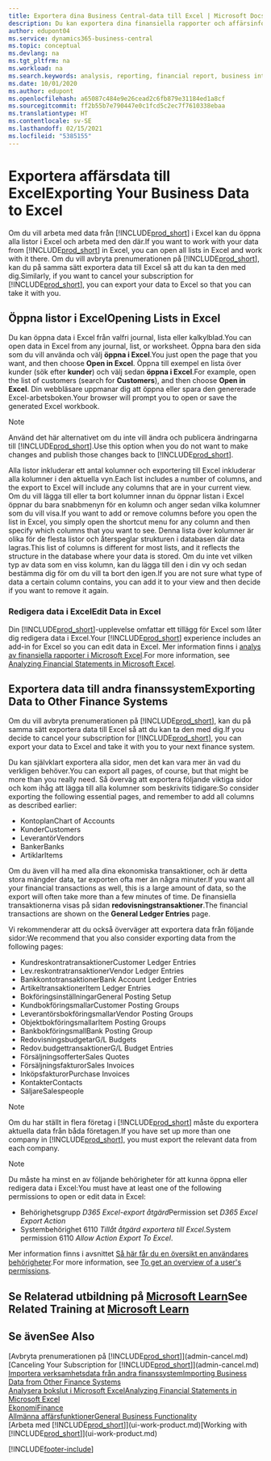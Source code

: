 ```yaml
---
title: Exportera dina Business Central-data till Excel | Microsoft Docs
description: Du kan exportera dina finansiella rapporter och affärsinformationsdata från Business Central till Excel, eller också öppna dina data i Excel.
author: edupont04
ms.service: dynamics365-business-central
ms.topic: conceptual
ms.devlang: na
ms.tgt_pltfrm: na
ms.workload: na
ms.search.keywords: analysis, reporting, financial report, business intelligence, BI, Excel
ms.date: 10/01/2020
ms.author: edupont
ms.openlocfilehash: a65087c484e9e26cead2c6fb879e31184ed1a8cf
ms.sourcegitcommit: ff2b55b7e790447e0c1fcd5c2ec7f7610338ebaa
ms.translationtype: HT
ms.contentlocale: sv-SE
ms.lasthandoff: 02/15/2021
ms.locfileid: "5385155"
---
```

# <a name="exporting-your-business-data-to-excel"></a><span data-ttu-id="a5410-103">Exportera affärsdata till Excel</span><span class="sxs-lookup"><span data-stu-id="a5410-103">Exporting Your Business Data to Excel</span></span>
<span data-ttu-id="a5410-104">Om du vill arbeta med data från [!INCLUDE[prod_short](includes/prod_short.md)] i Excel kan du öppna alla listor i Excel och arbeta med den där.</span><span class="sxs-lookup"><span data-stu-id="a5410-104">If you want to work with your data from [!INCLUDE[prod_short](includes/prod_short.md)] in Excel, you can open all lists in Excel and work with it there.</span></span> <span data-ttu-id="a5410-105">Om du vill avbryta prenumerationen på [!INCLUDE[prod_short](includes/prod_short.md)], kan du på samma sätt exportera data till Excel så att du kan ta den med dig.</span><span class="sxs-lookup"><span data-stu-id="a5410-105">Similarly, if you want to cancel your subscription for [!INCLUDE[prod_short](includes/prod_short.md)], you can export your data to Excel so that you can take it with you.</span></span>

## <a name="opening-lists-in-excel"></a><span data-ttu-id="a5410-106">Öppna listor i Excel</span><span class="sxs-lookup"><span data-stu-id="a5410-106">Opening Lists in Excel</span></span>
<span data-ttu-id="a5410-107">Du kan öppna data i Excel från valfri journal, lista eller kalkylblad.</span><span class="sxs-lookup"><span data-stu-id="a5410-107">You can open data in Excel from any journal, list, or worksheet.</span></span> <span data-ttu-id="a5410-108">Öppna bara den sida som du vill använda och välj **öppna i Excel**.</span><span class="sxs-lookup"><span data-stu-id="a5410-108">You just open the page that you want, and then choose **Open in Excel**.</span></span> <span data-ttu-id="a5410-109">Öppna till exempel en lista över kunder (sök efter **kunder**) och välj sedan **öppna i Excel**.</span><span class="sxs-lookup"><span data-stu-id="a5410-109">For example, open the list of customers (search for **Customers**), and then choose **Open in Excel**.</span></span> <span data-ttu-id="a5410-110">Din webbläsare uppmanar dig att öppna eller spara den genererade Excel-arbetsboken.</span><span class="sxs-lookup"><span data-stu-id="a5410-110">Your browser will prompt you to open or save the generated Excel workbook.</span></span>  

> [!NOTE]
> <span data-ttu-id="a5410-111">Använd det här alternativet om du inte vill ändra och publicera ändringarna till [!INCLUDE[prod_short](includes/prod_short.md)].</span><span class="sxs-lookup"><span data-stu-id="a5410-111">Use this option when you do not want to make changes and publish those changes back to [!INCLUDE[prod_short](includes/prod_short.md)].</span></span>  

<span data-ttu-id="a5410-112">Alla listor inkluderar ett antal kolumner och exportering till Excel inkluderar alla kolumner i den aktuella vyn.</span><span class="sxs-lookup"><span data-stu-id="a5410-112">Each list includes a number of columns, and the export to Excel will include any columns that are in your current view.</span></span> <span data-ttu-id="a5410-113">Om du vill lägga till eller ta bort kolumner innan du öppnar listan i Excel öppnar du bara snabbmenyn för en kolumn och anger sedan vilka kolumner som du vill visa.</span><span class="sxs-lookup"><span data-stu-id="a5410-113">If you want to add or remove columns before you open the list in Excel, you simply open the shortcut menu for any column and then specify which columns that you want to see.</span></span> <span data-ttu-id="a5410-114">Denna lista över kolumner är olika för de flesta listor och återspeglar strukturen i databasen där data lagras.</span><span class="sxs-lookup"><span data-stu-id="a5410-114">This list of columns is different for most lists, and it reflects the structure in the database where your data is stored.</span></span> <span data-ttu-id="a5410-115">Om du inte vet vilken typ av data som en viss kolumn, kan du lägga till den i din vy och sedan bestämma dig för om du vill ta bort den igen.</span><span class="sxs-lookup"><span data-stu-id="a5410-115">If you are not sure what type of data a certain column contains, you can add it to your view and then decide if you want to remove it again.</span></span>  

### <a name="edit-data-in-excel"></a><span data-ttu-id="a5410-116">Redigera data i Excel</span><span class="sxs-lookup"><span data-stu-id="a5410-116">Edit Data in Excel</span></span>
<span data-ttu-id="a5410-117">Din [!INCLUDE[prod_short](includes/prod_short.md)]-upplevelse omfattar ett tillägg för Excel som låter dig redigera data i Excel.</span><span class="sxs-lookup"><span data-stu-id="a5410-117">Your [!INCLUDE[prod_short](includes/prod_short.md)] experience includes an add-in for Excel so you can edit data in Excel.</span></span> <span data-ttu-id="a5410-118">Mer information finns i [analys av finansiella rapporter i Microsoft Excel](finance-analyze-excel.md).</span><span class="sxs-lookup"><span data-stu-id="a5410-118">For more information, see [Analyzing Financial Statements in Microsoft Excel](finance-analyze-excel.md).</span></span>  

## <a name="exporting-data-to-other-finance-systems"></a><span data-ttu-id="a5410-119">Exportera data till andra finanssystem</span><span class="sxs-lookup"><span data-stu-id="a5410-119">Exporting Data to Other Finance Systems</span></span>
<span data-ttu-id="a5410-120">Om du vill avbryta prenumerationen på [!INCLUDE[prod_short](includes/prod_short.md)], kan du på samma sätt exportera data till Excel så att du kan ta den med dig.</span><span class="sxs-lookup"><span data-stu-id="a5410-120">If you decide to cancel your subscription for [!INCLUDE[prod_short](includes/prod_short.md)], you can export your data to Excel and take it with you to your next finance system.</span></span>  

<span data-ttu-id="a5410-121">Du kan självklart exportera alla sidor, men det kan vara mer än vad du verkligen behöver.</span><span class="sxs-lookup"><span data-stu-id="a5410-121">You can export all pages, of course, but that might be more than you really need.</span></span> <span data-ttu-id="a5410-122">Så överväg att exportera följande viktiga sidor och kom ihåg att lägga till alla kolumner som beskrivits tidigare:</span><span class="sxs-lookup"><span data-stu-id="a5410-122">So consider exporting the following essential pages, and remember to add all columns as described earlier:</span></span>  

* <span data-ttu-id="a5410-123">Kontoplan</span><span class="sxs-lookup"><span data-stu-id="a5410-123">Chart of Accounts</span></span>  
* <span data-ttu-id="a5410-124">Kunder</span><span class="sxs-lookup"><span data-stu-id="a5410-124">Customers</span></span>  
* <span data-ttu-id="a5410-125">Leverantör</span><span class="sxs-lookup"><span data-stu-id="a5410-125">Vendors</span></span>  
* <span data-ttu-id="a5410-126">Banker</span><span class="sxs-lookup"><span data-stu-id="a5410-126">Banks</span></span>  
* <span data-ttu-id="a5410-127">Artiklar</span><span class="sxs-lookup"><span data-stu-id="a5410-127">Items</span></span>  

<span data-ttu-id="a5410-128">Om du även vill ha med alla dina ekonomiska transaktioner, och är detta stora mängder data, tar exporten ofta mer än några minuter.</span><span class="sxs-lookup"><span data-stu-id="a5410-128">If you want all your financial transactions as well, this is a large amount of data, so the export will often take more than a few minutes of time.</span></span> <span data-ttu-id="a5410-129">De finansiella transaktionerna visas på sidan **redovisningstransaktioner**.</span><span class="sxs-lookup"><span data-stu-id="a5410-129">The financial transactions are shown on the **General Ledger Entries** page.</span></span>  

<span data-ttu-id="a5410-130">Vi rekommenderar att du också överväger att exportera data från följande sidor:</span><span class="sxs-lookup"><span data-stu-id="a5410-130">We recommend that you also consider exporting data from the following pages:</span></span>  

* <span data-ttu-id="a5410-131">Kundreskontratransaktioner</span><span class="sxs-lookup"><span data-stu-id="a5410-131">Customer Ledger Entries</span></span>  
* <span data-ttu-id="a5410-132">Lev.reskontratransaktioner</span><span class="sxs-lookup"><span data-stu-id="a5410-132">Vendor Ledger Entries</span></span>  
* <span data-ttu-id="a5410-133">Bankkontotransaktioner</span><span class="sxs-lookup"><span data-stu-id="a5410-133">Bank Account Ledger Entries</span></span>  
* <span data-ttu-id="a5410-134">Artikeltransaktioner</span><span class="sxs-lookup"><span data-stu-id="a5410-134">Item Ledger Entries</span></span>  
* <span data-ttu-id="a5410-135">Bokföringsinställningar</span><span class="sxs-lookup"><span data-stu-id="a5410-135">General Posting Setup</span></span>  
* <span data-ttu-id="a5410-136">Kundbokföringsmallar</span><span class="sxs-lookup"><span data-stu-id="a5410-136">Customer Posting Groups</span></span>  
* <span data-ttu-id="a5410-137">Leverantörsbokföringsmallar</span><span class="sxs-lookup"><span data-stu-id="a5410-137">Vendor Posting Groups</span></span>  
* <span data-ttu-id="a5410-138">Objektbokföringsmallar</span><span class="sxs-lookup"><span data-stu-id="a5410-138">Item Posting Groups</span></span>  
* <span data-ttu-id="a5410-139">Bankbokföringsmall</span><span class="sxs-lookup"><span data-stu-id="a5410-139">Bank Posting Group</span></span>  
* <span data-ttu-id="a5410-140">Redovisningsbudgetar</span><span class="sxs-lookup"><span data-stu-id="a5410-140">G/L Budgets</span></span>  
* <span data-ttu-id="a5410-141">Redov.budgettransaktioner</span><span class="sxs-lookup"><span data-stu-id="a5410-141">G/L Budget Entries</span></span>  
* <span data-ttu-id="a5410-142">Försäljningsofferter</span><span class="sxs-lookup"><span data-stu-id="a5410-142">Sales Quotes</span></span>  
* <span data-ttu-id="a5410-143">Försäljningsfakturor</span><span class="sxs-lookup"><span data-stu-id="a5410-143">Sales Invoices</span></span>  
* <span data-ttu-id="a5410-144">Inköpsfakturor</span><span class="sxs-lookup"><span data-stu-id="a5410-144">Purchase Invoices</span></span>  
* <span data-ttu-id="a5410-145">Kontakter</span><span class="sxs-lookup"><span data-stu-id="a5410-145">Contacts</span></span>  
* <span data-ttu-id="a5410-146">Säljare</span><span class="sxs-lookup"><span data-stu-id="a5410-146">Salespeople</span></span>  

> [!NOTE]  
> <span data-ttu-id="a5410-147">Om du har ställt in flera företag i [!INCLUDE[prod_short](includes/prod_short.md)] måste du exportera aktuella data från båda företagen.</span><span class="sxs-lookup"><span data-stu-id="a5410-147">If you have set up more than one company in [!INCLUDE[prod_short](includes/prod_short.md)], you must export the relevant data from each company.</span></span>

> [!NOTE]
> <span data-ttu-id="a5410-148">Du måste ha minst en av följande behörigheter för att kunna öppna eller redigera data i Excel:</span><span class="sxs-lookup"><span data-stu-id="a5410-148">You must have at least one of the following permissions to open or edit data in Excel:</span></span>
>    - <span data-ttu-id="a5410-149">Behörighetsgrupp *D365 Excel-export åtgärd*</span><span class="sxs-lookup"><span data-stu-id="a5410-149">Permission set *D365 Excel Export Action*</span></span>  
>    - <span data-ttu-id="a5410-150">Systembehörighet 6110 *Tillåt åtgärd exportera till Excel*.</span><span class="sxs-lookup"><span data-stu-id="a5410-150">System permission 6110 *Allow Action Export To Excel*.</span></span>  

<span data-ttu-id="a5410-151">Mer information finns i avsnittet [Så här får du en översikt en användares behörigheter](ui-define-granular-permissions.md#to-get-an-overview-of-a-users-permissions).</span><span class="sxs-lookup"><span data-stu-id="a5410-151">For more information, see [To get an overview of a user's permissions](ui-define-granular-permissions.md#to-get-an-overview-of-a-users-permissions).</span></span>

## <a name="see-related-training-at-microsoft-learn"></a><span data-ttu-id="a5410-152">Se Relaterad utbildning på [Microsoft Learn](/learn/modules/configure-powerbi-excel-dynamics-365-business-central/index)</span><span class="sxs-lookup"><span data-stu-id="a5410-152">See Related Training at [Microsoft Learn](/learn/modules/configure-powerbi-excel-dynamics-365-business-central/index)</span></span>

## <a name="see-also"></a><span data-ttu-id="a5410-153">Se även</span><span class="sxs-lookup"><span data-stu-id="a5410-153">See Also</span></span>
<span data-ttu-id="a5410-154">[Avbryta prenumerationen på [!INCLUDE[prod_short](includes/prod_short.md)]](admin-cancel.md)</span><span class="sxs-lookup"><span data-stu-id="a5410-154">[Canceling Your Subscription for [!INCLUDE[prod_short](includes/prod_short.md)]](admin-cancel.md)</span></span>  
[<span data-ttu-id="a5410-155">Importera verksamhetsdata från andra finanssystem</span><span class="sxs-lookup"><span data-stu-id="a5410-155">Importing Business Data from Other Finance Systems</span></span>](across-import-data-configuration-packages.md)  
[<span data-ttu-id="a5410-156">Analysera bokslut i Microsoft Excel</span><span class="sxs-lookup"><span data-stu-id="a5410-156">Analyzing Financial Statements in Microsoft Excel</span></span>](finance-analyze-excel.md)  
[<span data-ttu-id="a5410-157">Ekonomi</span><span class="sxs-lookup"><span data-stu-id="a5410-157">Finance</span></span>](finance.md)  
[<span data-ttu-id="a5410-158">Allmänna affärsfunktioner</span><span class="sxs-lookup"><span data-stu-id="a5410-158">General Business Functionality</span></span>](ui-across-business-areas.md)  
<span data-ttu-id="a5410-159">[Arbeta med [!INCLUDE[prod_short](includes/prod_short.md)]](ui-work-product.md)</span><span class="sxs-lookup"><span data-stu-id="a5410-159">[Working with [!INCLUDE[prod_short](includes/prod_short.md)]](ui-work-product.md)</span></span>  


[!INCLUDE[footer-include](includes/footer-banner.md)]